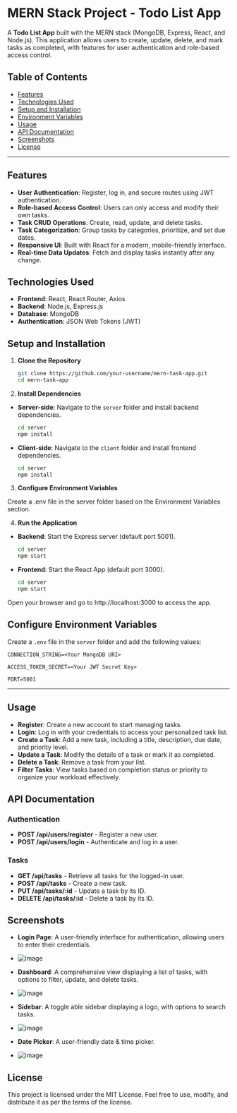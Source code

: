 # MERN Stack Project - Todo List App

A **Todo List App** built with the MERN stack (MongoDB, Express, React, and Node.js). This application allows users to create, update, delete, and mark tasks as completed, with features for user authentication and role-based access control.

## Table of Contents

- [Features](#features)
- [Technologies Used](#technologies-used)
- [Setup and Installation](#setup-and-installation)
- [Environment Variables](#environment-variables)
- [Usage](#usage)
- [API Documentation](#api-documentation)
- [Screenshots](#screenshots)
- [License](#license)

---

## Features

- **User Authentication**: Register, log in, and secure routes using JWT authentication.
- **Role-based Access Control**: Users can only access and modify their own tasks.
- **Task CRUD Operations**: Create, read, update, and delete tasks.
- **Task Categorization**: Group tasks by categories, prioritize, and set due dates.
- **Responsive UI**: Built with React for a modern, mobile-friendly interface.
- **Real-time Data Updates**: Fetch and display tasks instantly after any change.

## Technologies Used

- **Frontend**: React, React Router, Axios
- **Backend**: Node.js, Express.js
- **Database**: MongoDB
- **Authentication**: JSON Web Tokens (JWT)

## Setup and Installation

1. **Clone the Repository**

   ```bash
   git clone https://github.com/your-username/mern-task-app.git
   cd mern-task-app

2. **Install Dependencies**

- **Server-side**: Navigate to the `server` folder and install backend dependencies.

  ```bash
  cd server
  npm install  

- **Client-side**: Navigate to the `client` folder and install frontend dependencies.

  ```bash
  cd server
  npm install

3. **Configure Environment Variables**

Create a .env file in the server folder based on the Environment Variables section.

4. **Run the Application**

- **Backend**: Start the Express server (default port 5001).

  ```bash
  cd server
  npm start

- **Frontend**: Start the React App (default port 3000).

  ```bash
  cd server
  npm start

Open your browser and go to http://localhost:3000 to access the app.

## Configure Environment Variables

Create a `.env` file in the `server` folder and add the following values:


`CONNECTION_STRING=<Your MongoDB URI>`

`ACCESS_TOKEN_SECRET=<Your JWT Secret Key>`

`PORT=5001`

----------------------


## Usage

- **Register**: Create a new account to start managing tasks.
- **Login**: Log in with your credentials to access your personalized task list.
- **Create a Task**: Add a new task, including a title, description, due date, and priority level.
- **Update a Task**: Modify the details of a task or mark it as completed.
- **Delete a Task**: Remove a task from your list.
- **Filter Tasks**: View tasks based on completion status or priority to organize your workload effectively.

## API Documentation

### Authentication

- **POST /api/users/register** - Register a new user.
- **POST /api/users/login** - Authenticate and log in a user.

### Tasks

- **GET /api/tasks** - Retrieve all tasks for the logged-in user.
- **POST /api/tasks** - Create a new task.
- **PUT /api/tasks/:id** - Update a task by its ID.
- **DELETE /api/tasks/:id** - Delete a task by its ID.

## Screenshots

- **Login Page**: A user-friendly interface for authentication, allowing users to enter their credentials.
- ![image](https://github.com/user-attachments/assets/722e1675-c6c4-4a1c-9246-2ad485506a84)


- **Dashboard**: A comprehensive view displaying a list of tasks, with options to filter, update, and delete tasks.
- ![image](https://github.com/user-attachments/assets/c6751f08-e61b-4cec-8447-e6333634afcb)

- **Sidebar**: A toggle able sidebar displaying a logo, with options to search tasks.
- ![image](https://github.com/user-attachments/assets/ce62a9f7-ab3b-49bc-aed8-5adf7c602ea5)

- **Date Picker**: A user-friendly date & time picker.
- ![image](https://github.com/user-attachments/assets/3cb87014-21c6-428a-a0a2-410b9d1adfeb)




## License

This project is licensed under the MIT License. Feel free to use, modify, and distribute it as per the terms of the license.

